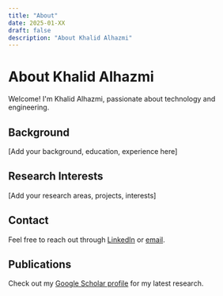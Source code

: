 ```yaml
---
title: "About"
date: 2025-01-XX
draft: false
description: "About Khalid Alhazmi"
---
```


# About Khalid Alhazmi

Welcome! I'm Khalid Alhazmi, passionate about technology and engineering.

## Background
[Add your background, education, experience here]

## Research Interests
[Add your research areas, projects, interests]

## Contact
Feel free to reach out through [LinkedIn](https://linkedin.com/in/khalidalhazmi/) or [email](mailto:your.email@example.com).

## Publications
Check out my [Google Scholar profile](https://scholar.google.com/citations?user=TxoFaOIAAAAJ) for my latest research.

